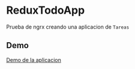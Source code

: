 # ReduxTodoApp

Prueba de ngrx creando una aplicacion de `Tareas`

## Demo

[Demo de la aplicacion](https://umabiel.github.io/redux-todo-app/)
